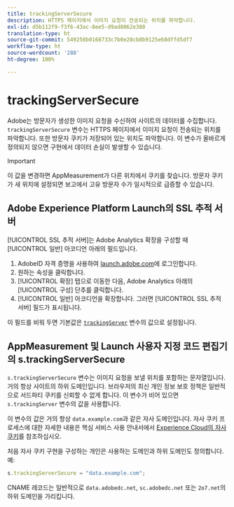 ```yaml
---
title: trackingServerSecure
description: HTTPS 페이지에서 이미지 요청이 전송되는 위치를 파악합니다.
exl-id: d5b112f9-f3f6-43ac-8ee5-d9ad8062e380
translation-type: ht
source-git-commit: 549258b0168733c7b0e28cb8b9125e68dffd5df7
workflow-type: ht
source-wordcount: '288'
ht-degree: 100%

---
```


# trackingServerSecure

Adobe는 방문자가 생성한 이미지 요청을 수신하여 사이트의 데이터를 수집합니다. `trackingServerSecure` 변수는 HTTPS 페이지에서 이미지 요청이 전송되는 위치를 파악합니다. 또한 방문자 쿠키가 저장되어 있는 위치도 파악합니다. 이 변수가 올바르게 정의되지 않으면 구현에서 데이터 손실이 발생할 수 있습니다.

>[!IMPORTANT]
>
>이 값을 변경하면 AppMeasurement가 다른 위치에서 쿠키를 찾습니다. 방문자 쿠키가 새 위치에 설정되면 보고에서 고유 방문자 수가 일시적으로 급증할 수 있습니다.

## Adobe Experience Platform Launch의 SSL 추적 서버

[!UICONTROL SSL 추적 서버]는 Adobe Analytics 확장을 구성할 때 [!UICONTROL 일반] 아코디언 아래의 필드입니다.

1. AdobeID 자격 증명을 사용하여 [launch.adobe.com](https://launch.adobe.com)에 로그인합니다.
2. 원하는 속성을 클릭합니다.
3. [!UICONTROL 확장] 탭으로 이동한 다음, Adobe Analytics 아래의 [!UICONTROL 구성] 단추를 클릭합니다.
4. [!UICONTROL 일반] 아코디언을 확장합니다. 그러면 [!UICONTROL SSL 추적 서버] 필드가 표시됩니다.

이 필드를 비워 두면 기본값은 [`trackingServer`](trackingserver.md) 변수의 값으로 설정됩니다.

## AppMeasurement 및 Launch 사용자 지정 코드 편집기의 s.trackingServerSecure

`s.trackingServerSecure` 변수는 이미지 요청을 보낼 위치를 포함하는 문자열입니다. 거의 항상 사이트의 하위 도메인입니다. 브라우저의 최신 개인 정보 보호 정책은 일반적으로 서드파티 쿠키를 신뢰할 수 없게 합니다. 이 변수가 비어 있으면 `s.trackingServer` 변수의 값을 사용합니다.

이 변수의 값은 거의 항상 `data.example.com`과 같은 자사 도메인입니다. 자사 쿠키 프로세스에 대한 자세한 내용은 핵심 서비스 사용 안내서에서 [Experience Cloud의 자사 쿠키](https://docs.adobe.com/content/help/ko-KR/core-services/interface/ec-cookies/cookies-first-party.html)를 참조하십시오.

처음 자사 쿠키 구현을 구성하는 개인은 사용하는 도메인과 하위 도메인도 정의합니다. 예:

```js
s.trackingServerSecure = "data.example.com";
```

CNAME 레코드는 일반적으로 `data.adobedc.net`, `sc.adobedc.net` 또는 `2o7.net`의 하위 도메인을 가리킵니다.
